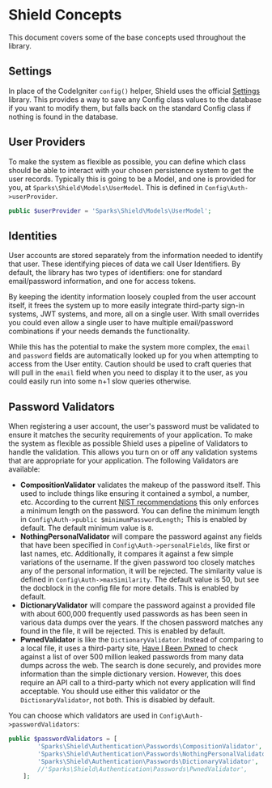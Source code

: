 # Shield Concepts

This document covers some of the base concepts used throughout the library.

## Settings

In place of the CodeIgniter `config()` helper, Shield uses the official 
[Settings](https://github.com/codeigniter4/settings) library. This provides a way to save any 
Config class values to the database if you want to modify them, but falls back on the 
standard Config class if nothing is found in the database. 

## User Providers

To make the system as flexible as possible, you can define which class should be able to interact
with your chosen persistence system to get the user records. Typically this is going to be a Model, 
and one is provided for you, at `Sparks\Shield\Models\UserModel`. This is defined in 
`Config\Auth->userProvider`.

```php
public $userProvider = 'Sparks\Shield\Models\UserModel';
```

## Identities

User accounts are stored separately from the information needed to identify that user. These identifying 
pieces of data we call User Identifiers. By default, the library has two types of identifiers: one for 
standard email/password information, and one for access tokens. 

By keeping the identity information loosely coupled from the user account itself, it frees the system up
to more easily integrate third-party sign-in systems, JWT systems, and more, all on a single user. With 
small overrides you could even allow a single user to have multiple email/password combinations if your
needs demands the functionality. 

While this has the potential to make the system more complex, the `email` and `password` fields are
automatically looked up for you when attempting to access from the User entity. Caution should be used to
craft queries that will pull in the `email` field when you need to display it to the user, as you could
easily run into some n+1 slow queries otherwise.

## Password Validators

When registering a user account, the user's password must be validated to ensure it matches the security
requirements of your application. To make the system as flexible as possible Shield uses a pipeline of 
Validators to handle the validation. This allows you turn on or off any validation systems that are 
appropriate for your application. The following Validators are available:

- **CompositionValidator** validates the makeup of the password itself. This used to include things
    like ensuring it contained a symbol, a number, etc. According to the current 
    [NIST recommendations](https://pages.nist.gov/800-63-3/sp800-63b.html) this only enforces a 
    minimum length on the password. You can define the minimum length in 
    `Config\Auth->public $minimumPasswordLength;` This is enabled by default. The default minimum
    value is `8`.
- **NothingPersonalValidator** will compare the password against any fields that have been specified
    in `Config\Auth->personalFields`, like first or last names, etc. Additionally, it compares it
    against a few simple variations of the username. If the given password too closely matches 
    any of the personal information, it will be rejected. The similarity value is defined in
     `Config\Auth->maxSimilarity`. The default value is 50, but see the docblock in the config
     file for more details. This is enabled by default.
- **DictionaryValidator** will compare the password against a provided file with about 600,000 
    frequently used passwords as has been seen in various data dumps over the years. If the 
    chosen password matches any found in the file, it will be rejected. This is enabled by default.
- **PwnedValidator** is like the `DictionaryValidator`. Instead of comparing to a local file, it 
    uses a third-party site, [Have I Been Pwned](https://haveibeenpwned.com/Passwords) to check
    against a list of over 500 million leaked passwords from many data dumps across the web. 
    The search is done securely, and provides more information than the simple dictionary version.
    However, this does require an API call to a third-party which not every application will 
    find acceptable. You should use either this validator or the `DictionaryValidator`, not both. 
    This is disabled by default.  

You can choose which validators are used in `Config\Auth->passwordValidators`:

```php
public $passwordValidators = [
		'Sparks\Shield\Authentication\Passwords\CompositionValidator',
		'Sparks\Shield\Authentication\Passwords\NothingPersonalValidator',
		'Sparks\Shield\Authentication\Passwords\DictionaryValidator',
		//'Sparks\Shield\Authentication\Passwords\PwnedValidator',
	];
```
